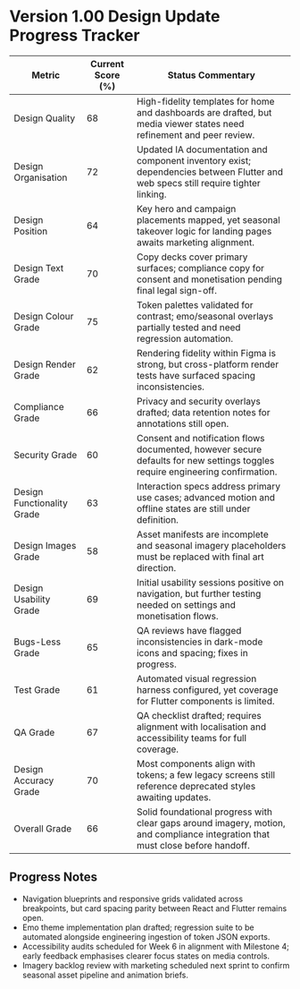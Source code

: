 # Version 1.00 Design Update Progress Tracker

| Metric | Current Score (%) | Status Commentary |
| --- | --- | --- |
| Design Quality | 68 | High-fidelity templates for home and dashboards are drafted, but media viewer states need refinement and peer review. |
| Design Organisation | 72 | Updated IA documentation and component inventory exist; dependencies between Flutter and web specs still require tighter linking. |
| Design Position | 64 | Key hero and campaign placements mapped, yet seasonal takeover logic for landing pages awaits marketing alignment. |
| Design Text Grade | 70 | Copy decks cover primary surfaces; compliance copy for consent and monetisation pending final legal sign-off. |
| Design Colour Grade | 75 | Token palettes validated for contrast; emo/seasonal overlays partially tested and need regression automation. |
| Design Render Grade | 62 | Rendering fidelity within Figma is strong, but cross-platform render tests have surfaced spacing inconsistencies. |
| Compliance Grade | 66 | Privacy and security overlays drafted; data retention notes for annotations still open. |
| Security Grade | 60 | Consent and notification flows documented, however secure defaults for new settings toggles require engineering confirmation. |
| Design Functionality Grade | 63 | Interaction specs address primary use cases; advanced motion and offline states are still under definition. |
| Design Images Grade | 58 | Asset manifests are incomplete and seasonal imagery placeholders must be replaced with final art direction. |
| Design Usability Grade | 69 | Initial usability sessions positive on navigation, but further testing needed on settings and monetisation flows. |
| Bugs-Less Grade | 65 | QA reviews have flagged inconsistencies in dark-mode icons and spacing; fixes in progress. |
| Test Grade | 61 | Automated visual regression harness configured, yet coverage for Flutter components is limited. |
| QA Grade | 67 | QA checklist drafted; requires alignment with localisation and accessibility teams for full coverage. |
| Design Accuracy Grade | 70 | Most components align with tokens; a few legacy screens still reference deprecated styles awaiting updates. |
| Overall Grade | 66 | Solid foundational progress with clear gaps around imagery, motion, and compliance integration that must close before handoff. |

## Progress Notes
- Navigation blueprints and responsive grids validated across breakpoints, but card spacing parity between React and Flutter remains open.
- Emo theme implementation plan drafted; regression suite to be automated alongside engineering ingestion of token JSON exports.
- Accessibility audits scheduled for Week 6 in alignment with Milestone 4; early feedback emphasises clearer focus states on media controls.
- Imagery backlog review with marketing scheduled next sprint to confirm seasonal asset pipeline and animation briefs.
